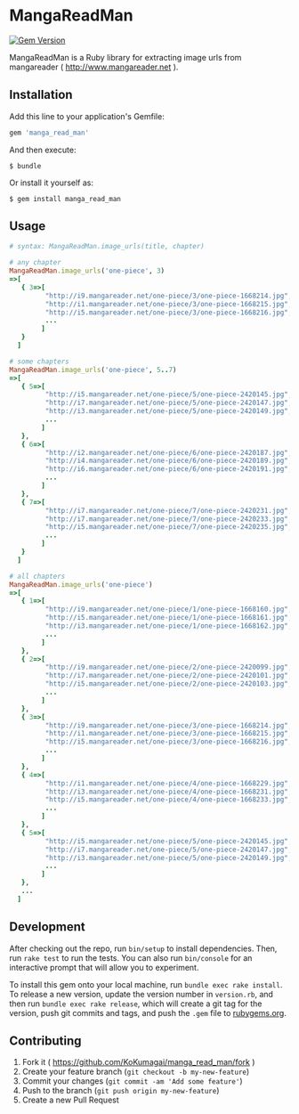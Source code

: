 # MangaReadMan

[![Gem Version](https://badge.fury.io/rb/manga_read_man.svg)](https://badge.fury.io/rb/manga_read_man)

MangaReadMan is a Ruby library for extracting image urls from mangareader ( http://www.mangareader.net ).


## Installation

Add this line to your application's Gemfile:

```ruby
gem 'manga_read_man'
```

And then execute:

    $ bundle

Or install it yourself as:

    $ gem install manga_read_man

## Usage

```rb
# syntax: MangaReadMan.image_urls(title, chapter)

# any chapter
MangaReadMan.image_urls('one-piece', 3)
=>[
   { 3=>[
         "http://i9.mangareader.net/one-piece/3/one-piece-1668214.jpg",
         "http://i1.mangareader.net/one-piece/3/one-piece-1668215.jpg",
         "http://i5.mangareader.net/one-piece/3/one-piece-1668216.jpg",
         ...
        ]
   }
  ]

# some chapters
MangaReadMan.image_urls('one-piece', 5..7)
=>[
   { 5=>[
         "http://i5.mangareader.net/one-piece/5/one-piece-2420145.jpg",
         "http://i7.mangareader.net/one-piece/5/one-piece-2420147.jpg",
         "http://i3.mangareader.net/one-piece/5/one-piece-2420149.jpg",
         ...
        ]
   },
   { 6=>[
         "http://i2.mangareader.net/one-piece/6/one-piece-2420187.jpg",
         "http://i4.mangareader.net/one-piece/6/one-piece-2420189.jpg",
         "http://i6.mangareader.net/one-piece/6/one-piece-2420191.jpg",
         ...
        ]
   },
   { 7=>[
         "http://i7.mangareader.net/one-piece/7/one-piece-2420231.jpg",
         "http://i7.mangareader.net/one-piece/7/one-piece-2420233.jpg",
         "http://i5.mangareader.net/one-piece/7/one-piece-2420235.jpg",
         ...
        ]
   }
  ]

# all chapters
MangaReadMan.image_urls('one-piece')
=>[
   { 1=>[
         "http://i9.mangareader.net/one-piece/1/one-piece-1668160.jpg",
         "http://i5.mangareader.net/one-piece/1/one-piece-1668161.jpg",
         "http://i3.mangareader.net/one-piece/1/one-piece-1668162.jpg",
         ...
        ]
   },
   { 2=>[
         "http://i9.mangareader.net/one-piece/2/one-piece-2420099.jpg",
         "http://i7.mangareader.net/one-piece/2/one-piece-2420101.jpg",
         "http://i5.mangareader.net/one-piece/2/one-piece-2420103.jpg",
         ...
        ]
   },
   { 3=>[
         "http://i9.mangareader.net/one-piece/3/one-piece-1668214.jpg",
         "http://i1.mangareader.net/one-piece/3/one-piece-1668215.jpg",
         "http://i5.mangareader.net/one-piece/3/one-piece-1668216.jpg",
         ...
        ]
   },
   { 4=>[
         "http://i1.mangareader.net/one-piece/4/one-piece-1668229.jpg",
         "http://i3.mangareader.net/one-piece/4/one-piece-1668231.jpg",
         "http://i5.mangareader.net/one-piece/4/one-piece-1668233.jpg",
         ...
        ]
   },
   { 5=>[
         "http://i5.mangareader.net/one-piece/5/one-piece-2420145.jpg",
         "http://i7.mangareader.net/one-piece/5/one-piece-2420147.jpg",
         "http://i3.mangareader.net/one-piece/5/one-piece-2420149.jpg",
         ...
        ]
   },
   ...
  ]

```

## Development

After checking out the repo, run `bin/setup` to install dependencies. Then, run `rake test` to run the tests. You can also run `bin/console` for an interactive prompt that will allow you to experiment.

To install this gem onto your local machine, run `bundle exec rake install`. To release a new version, update the version number in `version.rb`, and then run `bundle exec rake release`, which will create a git tag for the version, push git commits and tags, and push the `.gem` file to [rubygems.org](https://rubygems.org).

## Contributing

1. Fork it ( https://github.com/KoKumagai/manga_read_man/fork )
2. Create your feature branch (`git checkout -b my-new-feature`)
3. Commit your changes (`git commit -am 'Add some feature'`)
4. Push to the branch (`git push origin my-new-feature`)
5. Create a new Pull Request
